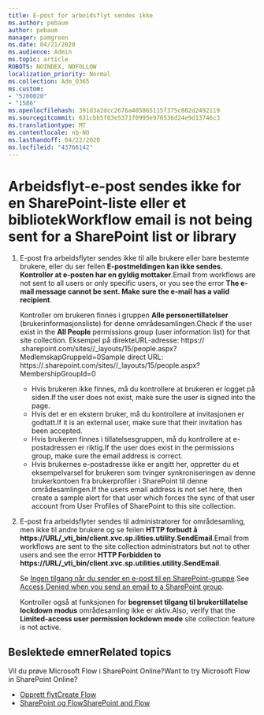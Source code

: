 ```yaml
---
title: E-post for arbeidsflyt sendes ikke
ms.author: pebaum
author: pebaum
manager: pamgreen
ms.date: 04/21/2020
ms.audience: Admin
ms.topic: article
ROBOTS: NOINDEX, NOFOLLOW
localization_priority: Normal
ms.collection: Adm_O365
ms.custom:
- "5200020"
- "1586"
ms.openlocfilehash: 391d3a2dcc2676a405065115f375c802d2492119
ms.sourcegitcommit: 631cbb5f03e5371f0995e976536d24e9d13746c3
ms.translationtype: MT
ms.contentlocale: nb-NO
ms.lasthandoff: 04/22/2020
ms.locfileid: "43766142"
---
```

# <a name="workflow-email-is-not-being-sent-for-a-sharepoint-list-or-library"></a><span data-ttu-id="64235-102">Arbeidsflyt-e-post sendes ikke for en SharePoint-liste eller et bibliotek</span><span class="sxs-lookup"><span data-stu-id="64235-102">Workflow email is not being sent for a SharePoint list or library</span></span>

1. <span data-ttu-id="64235-103">E-post fra arbeidsflyter sendes ikke til alle brukere eller bare bestemte brukere, eller du ser feilen **E-postmeldingen kan ikke sendes. Kontroller at e-posten har en gyldig mottaker**.</span><span class="sxs-lookup"><span data-stu-id="64235-103">Email from workflows are not sent to all users or only specific users, or you see the error **The e-mail message cannot be sent. Make sure the e-mail has a valid recipient**.</span></span>

    <span data-ttu-id="64235-104">Kontroller om brukeren finnes i gruppen **Alle personertillatelser** (brukerinformasjonsliste) for denne områdesamlingen.</span><span class="sxs-lookup"><span data-stu-id="64235-104">Check if the user exist in the **All People** permissions group (user information list) for that site collection.</span></span>  <span data-ttu-id="64235-105">Eksempel på direkte<tenant>URL-adresse: https:// .sharepoint.com/sites/<sitename>/_layouts/15/people.aspx? MedlemskapGruppeId=0</span><span class="sxs-lookup"><span data-stu-id="64235-105">Sample direct URL: https://<tenant>.sharepoint.com/sites/<sitename>/_layouts/15/people.aspx?MembershipGroupId=0</span></span>

    - <span data-ttu-id="64235-106">Hvis brukeren ikke finnes, må du kontrollere at brukeren er logget på siden.</span><span class="sxs-lookup"><span data-stu-id="64235-106">If the user does not exist, make sure the user is signed into the page.</span></span> 
    - <span data-ttu-id="64235-107">Hvis det er en ekstern bruker, må du kontrollere at invitasjonen er godtatt.</span><span class="sxs-lookup"><span data-stu-id="64235-107">If it is an external user, make sure that their invitation has been accepted.</span></span>
    - <span data-ttu-id="64235-108">Hvis brukeren finnes i tillatelsesgruppen, må du kontrollere at e-postadressen er riktig.</span><span class="sxs-lookup"><span data-stu-id="64235-108">If the user does exist in the permissions group, make sure the email address is correct.</span></span>
    - <span data-ttu-id="64235-109">Hvis brukernes e-postadresse ikke er angitt her, oppretter du et eksempelvarsel for brukeren som tvinger synkroniseringen av denne brukerkontoen fra brukerprofiler i SharePoint til denne områdesamlingen.</span><span class="sxs-lookup"><span data-stu-id="64235-109">If the users email address is not set here, then create a sample alert for that user which forces the sync of that user account from User Profiles of SharePoint to this site collection.</span></span>
 
2. <span data-ttu-id="64235-110">E-post fra arbeidsflyter sendes til administratorer for områdesamling, men ikke til andre brukere og se feilen **HTTP forbudt å <span>https:</span>//URL/_vti_bin/client.xvc.sp.ilities.utility.SendEmail**.</span><span class="sxs-lookup"><span data-stu-id="64235-110">Email from workflows are sent to the site collection administrators but not to other users and see the error **HTTP Forbidden to <span>https:</span>//URL/_vti_bin/client.xvc.sp.utilities.utility.SendEmail**.</span></span>
 

    <span data-ttu-id="64235-111">Se [Ingen tilgang når du sender en e-post til en SharePoint-gruppe](https://docs.microsoft.com/sharepoint/support/sharing-and-permissions/access-denied-when-send-an-email-to-groups).</span><span class="sxs-lookup"><span data-stu-id="64235-111">See [Access Denied when you send an email to a SharePoint group](https://docs.microsoft.com/sharepoint/support/sharing-and-permissions/access-denied-when-send-an-email-to-groups).</span></span>

    <span data-ttu-id="64235-112">Kontroller også at funksjonen for **begrenset tilgang til brukertillatelse lockdown modus** områdesamling ikke er aktiv.</span><span class="sxs-lookup"><span data-stu-id="64235-112">Also, verify that the **Limited-access user permission lockdown mode** site collection feature is not active.</span></span>


## <a name="related-topics"></a><span data-ttu-id="64235-113">Beslektede emner</span><span class="sxs-lookup"><span data-stu-id="64235-113">Related topics</span></span>
<span data-ttu-id="64235-114">Vil du prøve Microsoft Flow i SharePoint Online?</span><span class="sxs-lookup"><span data-stu-id="64235-114">Want to try Microsoft Flow in SharePoint Online?</span></span>
- [<span data-ttu-id="64235-115">Opprett flyt</span><span class="sxs-lookup"><span data-stu-id="64235-115">Create Flow</span></span>](https://support.office.com/article/Create-a-flow-for-a-list-or-library-in-SharePoint-Online-or-OneDrive-for-Business-a9c3e03b-0654-46af-a254-20252e580d01) 
- [<span data-ttu-id="64235-116">SharePoint og Flow</span><span class="sxs-lookup"><span data-stu-id="64235-116">SharePoint and Flow</span></span>](https://flow.microsoft.com/blog/sharepoint-and-flow/) 


